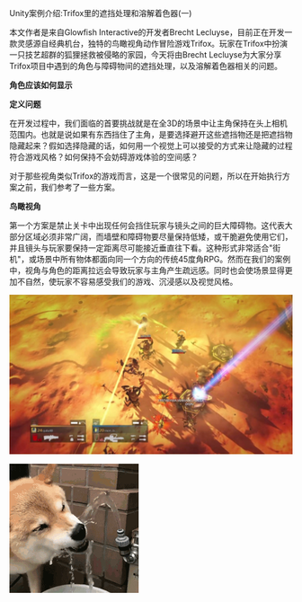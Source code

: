 Unity案例介绍:Trifox里的遮挡处理和溶解着色器(一)



本文作者是来自Glowfish Interactive的开发者Brecht Lecluyse，目前正在开发一款灵感源自经典机台，独特的鸟瞰视角动作冒险游戏Trifox。玩家在Trifox中扮演一只技艺超群的狐狸拯救被侵略的家园，今天将由Brecht Lecluyse为大家分享Trifox项目中遇到的角色与障碍物间的遮挡处理，以及溶解着色器相关的问题。

 

**角色应该如何显示**

**定义问题**

在开发过程中，我们面临的首要挑战就是在全3D的场景中让主角保持在头上相机范围内。也就是说如果有东西挡住了主角，是要选择避开这些遮挡物还是把遮挡物隐藏起来？假如选择隐藏的话，如何用一个视觉上可以接受的方式来让隐藏的过程符合游戏风格？如何保持不会妨碍游戏体验的空间感？

 

对于那些视角类似Trifox的游戏而言，这是一个很常见的问题，所以在开始执行方案之前，我们参考了一些方案。

 

**鸟瞰视角**

第一个方案是禁止关卡中出现任何会挡住玩家与镜头之间的巨大障碍物。这代表大部分区域必须非常广阔，而墙壁和障碍物要尽量保持低矮，或干脆避免使用它们，并且镜头与玩家要保持一定距离尽可能接近垂直往下看。这种形式非常适合"街机"，或场景中所有物体都面向同一个方向的传统45度角RPG。然而在我们的案例中，视角与角色的距离拉远会导致玩家与主角产生疏远感。同时也会使场景显得更加不自然，使玩家不容易感受我们的游戏、沉浸感以及视觉风格。

![s](https://raw.githubusercontent.com/Yogioo/MyNote/master/Image/0.jpg)



![s](https://raw.githubusercontent.com/Yogioo/MyNote/master/Image/a9eae379e50556ca39bd3769de5cf1fe9e0fce1f.gif)